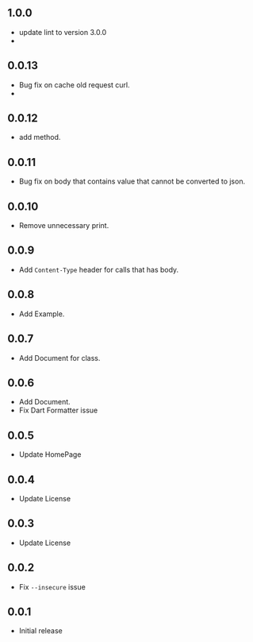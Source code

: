 ## 1.0.0

* update lint to version 3.0.0
* 
## 0.0.13

* Bug fix on cache old request curl.
* 
## 0.0.12

* add method.

## 0.0.11

* Bug fix on body that contains value that cannot be converted to json.

## 0.0.10

* Remove unnecessary print.

## 0.0.9

* Add `Content-Type` header for calls that has body.

## 0.0.8

* Add Example.

## 0.0.7

* Add Document for class.

## 0.0.6

* Add Document.
* Fix Dart Formatter issue

## 0.0.5

* Update HomePage

## 0.0.4

* Update License

## 0.0.3

* Update License

## 0.0.2

* Fix `--insecure` issue

## 0.0.1

* Initial release

